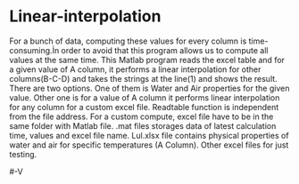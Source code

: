 # Linear-interpolation
For a bunch of data, computing these values for every column is time-consuming.İn order to avoid that this program allows us to compute all values at the same time.
This Matlab program reads the excel table and for a given value of A column, it performs a linear interpolation for other columns(B-C-D) and takes the strings at the line(1) and shows the result.
There are two options. One of them is Water and Air properties for the given value. Other one is for a value of A column it performs linear interpolation for any column for a custom excel file.
Readtable function is independent from the file address. For a custom compute, excel file have to be in the same folder with Matlab file.
.mat files storages data of latest calculation time, values and excel file name.
Lul.xlsx file contains physical properties of water and air for specific temperatures (A Column).
Other excel files for just testing.

#-V
